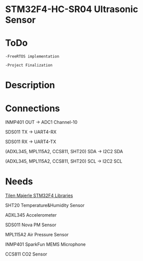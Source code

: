 # STM32F4-HC-SR04 Ultrasonic Sensor

# ToDo

    -FreeRTOS implementation

    -Project Finalization
 

# Description

# Connections

INMP401 OUT -> ADC1 Channel-10

SDS011 TX -> UART4-RX

SDS011 RX -> UART4-TX

(ADXL345, MPL115A2, CCS811, SHT20) SDA -> I2C2 SDA

(ADXL345, MPL115A2, CCS811, SHT20) SCL -> I2C2 SCL

# Needs

[Tilen Majerle STM32F4 Libraries](https://stm32f4-discovery.net/2014/05/all-stm32f429-libraries-at-one-place/)

SHT20 Temperature&Humidity Sensor

ADXL345 Accelerometer

SDS011 Nova PM Sensor

MPL115A2 Air Pressure Sensor

INMP401 SparkFun MEMS Microphone

CCS811 CO2 Sensor


